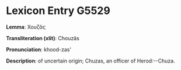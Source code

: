 # Lexicon Entry G5529

**Lemma**: Χουζᾶς

**Transliteration (xlit)**: Chouzâs

**Pronunciation**: khood-zas'

**Description**:
of uncertain origin; Chuzas, an officer of Herod:--Chuza.
